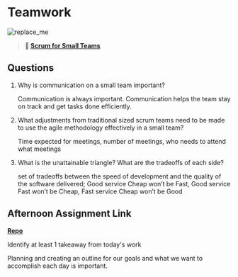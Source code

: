 # Teamwork

![replace_me](https://codeworks.blob.core.windows.net/public/assets/img/illustrations/placeholder.svg)

> **📖 [Scrum for Small Teams](https://codeworksacademy.com/fs-student-guide/resources/wk8-9/02-Scrum-For-Small-Teams)**

## Questions

1. Why is communication on a small team important?

    Communication is always important. Communication helps the team stay on track and get tasks done efficiently.

2. What adjustments from traditional sized scrum teams need to be made to use the agile methodology effectively in a small team?

   Time expected for meetings, number of meetings, who needs to attend what meetings

3. What is the unattainable triangle? What are the tradeoffs of each side?


    set of tradeoffs between the speed of development and the quality of the software delivered; Good service Cheap won’t be Fast, Good service Fast won’t be Cheap, Fast service Cheap won’t be Good

## Afternoon Assignment Link

**[Repo](https://github.com/KarinnaGorrono/DaVinki)**

Identify at least 1 takeaway from today's work

Planning and creating an outline for our goals and what we want to accomplish each day is important.
